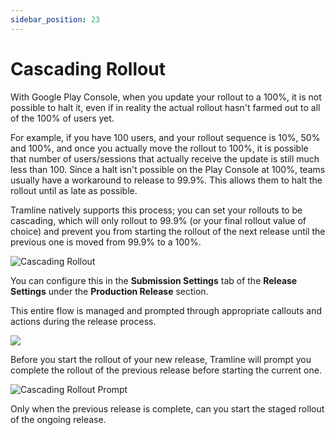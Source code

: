```yaml
---
sidebar_position: 23
---
```


# Cascading Rollout

With Google Play Console, when you update your rollout to a 100%, it is not possible to halt it, even if in reality the actual rollout hasn't farmed out to all of the 100% of users yet.

For example, if you have 100 users, and your rollout sequence is 10%, 50% and 100%, and once you actually move the rollout to 100%, it is possible that number of users/sessions that actually receive the update is still much less than 100. Since a halt isn't possible on the Play Console at 100%, teams usually have a workaround to release to 99.9%. This allows them to halt the rollout until as late as possible.

Tramline natively supports this process; you can set your rollouts to be cascading, which will only rollout to 99.9% (or your final rollout value of choice) and prevent you from starting the rollout of the next release until the previous one is moved from 99.9% to a 100%.

![Cascading Rollout](/img/cascading-rollout-config.png)

You can configure this in the **Submission Settings** tab of the **Release Settings** under the **Production Release** section.

This entire flow is managed and prompted through appropriate callouts and actions during the release process.

![](/img/cascading-rollout-99.png)

Before you start the rollout of your new release, Tramline will prompt you complete the rollout of the previous release before starting the current one.

![Cascading Rollout Prompt](/img/cascading-rollout-prompt.png)

Only when the previous release is complete, can you start the staged rollout of the ongoing release.
